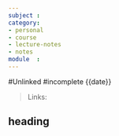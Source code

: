 ```yaml
---
subject : 
category: 
- personal
- course
- lecture-notes
- notes
module  : 
---
```

#Unlinked 
#incomplete 
{{date}}

>Links: 

## heading
